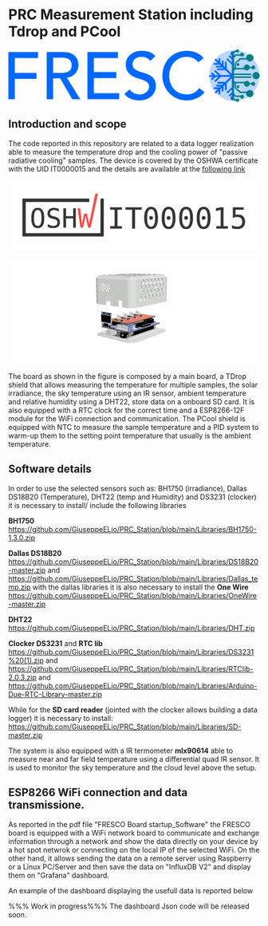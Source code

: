 #       PRC Measurement Station including Tdrop and PCool
![alt text](Fresco_Logo_3.png)
## Introduction and scope 

The code reported in this repository are related to a data logger realization able to measure the temperature drop and the cooling power of "passive radiative cooling" samples. The device is covered by the OSHWA certificate with the UID IT0000015 and the details are available at the [following link](https://certification.oshwa.org/it000015.html) 
<p align="right">
  <img src="certification-mark-IT000015-wide.png" />
</p>

![alt text](new_boxe_v35.png)

The board as shown in the figure is composed by a main board, a TDrop shield that allows measuring the temperature for multiple samples, the solar irradiance, the sky temperature using an IR sensor, ambient temperature and relative humidity using a DHT22, store data on a onboard SD card. It is also equipped with a RTC clock for the correct time and a ESP8266-12F module for the WiFi connection and communication. The PCool shield is equipped with NTC to measure the sample temperature and a PID system to warm-up them to the setting point temperature that usually is the ambient temperature. 

##       Software details

In order to use the selected sensors such as: BH1750 (irradiance), Dallas DS18B20 (Temperature), DHT22 (temp and Humidity) and DS3231 (clocker)
it is necessary to install/ include the following libraries 

**BH1750** https://github.com/GiuseppeELio/PRC_Station/blob/main/Libraries/BH1750-1.3.0.zip

**Dallas DS18B20** https://github.com/GiuseppeELio/PRC_Station/blob/main/Libraries/DS18B20-master.zip and https://github.com/GiuseppeELio/PRC_Station/blob/main/Libraries/Dallas_temp.zip
with the dallas libraries it is also necessary to install the **One Wire**
https://github.com/GiuseppeELio/PRC_Station/blob/main/Libraries/OneWire-master.zip

**DHT22** https://github.com/GiuseppeELio/PRC_Station/blob/main/Libraries/DHT.zip

**Clocker DS3231** and **RTC lib** https://github.com/GiuseppeELio/PRC_Station/blob/main/Libraries/DS3231%20(1).zip
 and https://github.com/GiuseppeELio/PRC_Station/blob/main/Libraries/RTClib-2.0.3.zip
 and https://github.com/GiuseppeELio/PRC_Station/blob/main/Libraries/Arduino-Due-RTC-Library-master.zip
 
 While for the **SD card reader** (jointed with the clocker allows building a data logger) it is necessary to install: 
 https://github.com/GiuseppeELio/PRC_Station/blob/main/Libraries/SD-master.zip

 The system is also equipped with a IR termometer **mlx90614** able to measure near and far field temperature using a differential quad IR sensor. It is used to monitor the sky temperature and the cloud level above the setup.

## ESP8266 WiFi connection and data transmissione. 

As reported in the pdf file "FRESCO Board startup_Software" the FRESCO board is equipped with a WiFi network board to communicate and exchange information through a network and show the data directly on your device by a hot spot netwrok or connecting on the local IP of the selected WiFi. On the other hand, it allows sending the data on a remote server using Raspberry or a Linux PC/Server and then save the data on "InfluxDB V2" and display them on "Grafana" dashboard. 

An example of the dashboard displaying the usefull data is reported below

%%% Work in progress%%% The dashboard Json code will be released soon. 
